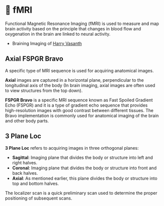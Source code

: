 # 🧠 fMRI

Functional Magnetic Resonance Imaging (fMRI) is used to measure and map brain activity based on the principle that changes in blood flow and oxygenation in the brain are linked to neural activity.

- Braining Imaging of [Harry Vasanth](https://github.com/HarryVasanth)

## Axial FSPGR Bravo

A specific type of MRI sequence is used for acquiring anatomical images.

**Axial** images are captured in a horizontal plane, perpendicular to the
longitudinal axis of the body (In brain imaging, axial images are often used
to view structures from the top down).

**FSPGR Bravo** is a specific MRI sequence known as Fast Spoiled Gradient Echo
(FSPGR) and it is a type of gradient echo sequence that provides
high-resolution images with good contrast between different tissues. The Bravo implementation is commonly used for anatomical imaging of the brain and other body parts.

## 3 Plane Loc

**3 Plane Loc** refers to acquiring images in three orthogonal planes:

- **Sagittal**: Imaging plane that divides the body or structure into left and right halves.
- **Coronal**: Imaging plane that divides the body or structure into front and back halves.
- **Axial**: As mentioned earlier, this plane divides the body or structure into top and bottom halves.

The localizer scan is a quick preliminary scan used to determine the proper positioning of subsequent scans.
